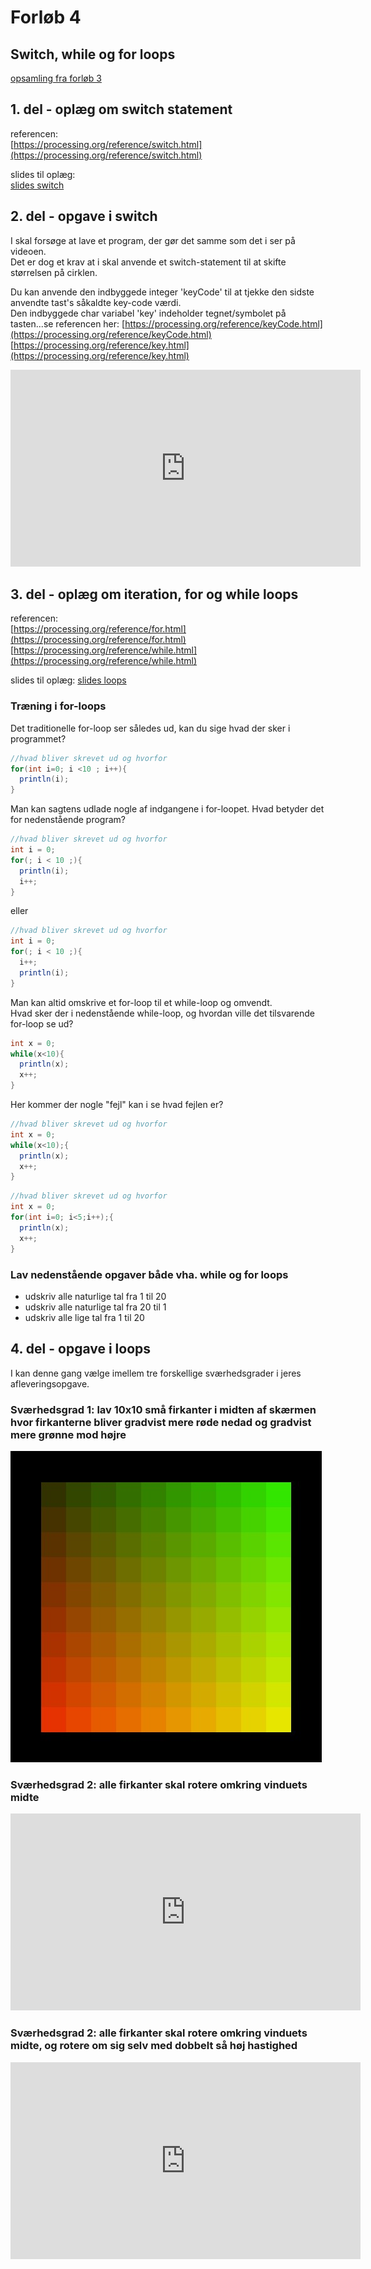 # Forløb 4
## Switch, while og for loops

[opsamling fra forløb 3](../forlob3_if_else_logiske_og_relations_operatorer/forlob3_opsamling.md)

## 1. del - oplæg om switch statement

referencen:   
[https://processing.org/reference/switch.html](https://processing.org/reference/switch.html)

slides til oplæg:    
[slides switch](slides_switch.pdf)

## 2. del - opgave i switch

I skal forsøge at lave et program, der gør det samme som det i ser på videoen.  
Det er dog et krav at i skal anvende et switch-statement til at skifte størrelsen på cirklen.   

Du kan anvende den indbyggede integer 'keyCode' til at tjekke den sidste anvendte tast's såkaldte key-code værdi.  
Den indbyggede char variabel 'key' indeholder tegnet/symbolet på tasten...se referencen her:
[https://processing.org/reference/keyCode.html](https://processing.org/reference/keyCode.html)    
[https://processing.org/reference/key.html](https://processing.org/reference/key.html)   

<iframe width="560" height="315" src="https://www.youtube.com/embed/nVqsBZzd22A?rel=0" title="YouTube video player" frameborder="0" allow="accelerometer; autoplay; clipboard-write; encrypted-media; gyroscope; picture-in-picture" allowfullscreen></iframe>

## 3. del - oplæg om iteration, for og while loops

referencen:   
[https://processing.org/reference/for.html](https://processing.org/reference/for.html)      
[https://processing.org/reference/while.html](https://processing.org/reference/while.html)     

slides til oplæg:
[slides loops](slides_switch.pdf)

### Træning i for-loops

Det traditionelle for-loop ser således ud, kan du sige hvad der sker i programmet?

```java
//hvad bliver skrevet ud og hvorfor
for(int i=0; i <10 ; i++){
  println(i);
}
```

Man kan sagtens udlade nogle af indgangene i for-loopet. Hvad betyder det for nedenstående program? 

```java
//hvad bliver skrevet ud og hvorfor
int i = 0;
for(; i < 10 ;){
  println(i);
  i++;
}
```
eller

```java
//hvad bliver skrevet ud og hvorfor
int i = 0;
for(; i < 10 ;){
  i++;
  println(i);
}
```
Man kan altid omskrive et for-loop til et while-loop og omvendt.     
Hvad sker der i nedenstående while-loop, og hvordan ville det tilsvarende for-loop se ud?

```java
int x = 0;
while(x<10){
  println(x);
  x++;
}
```

Her kommer der nogle "fejl" kan i se hvad fejlen er?

```java
//hvad bliver skrevet ud og hvorfor
int x = 0;
while(x<10);{
  println(x);
  x++;
}
```

```java
//hvad bliver skrevet ud og hvorfor
int x = 0;
for(int i=0; i<5;i++);{
  println(x);
  x++;
}
```


### Lav nedenstående opgaver både vha. while og for loops

- udskriv alle naturlige tal fra 1 til 20
- udskriv alle naturlige tal fra 20 til 1
- udskriv alle lige tal fra 1 til 20







## 4. del - opgave i loops

I kan denne gang vælge imellem tre forskellige sværhedsgrader i jeres afleveringsopgave.

### Sværhedsgrad 1: lav 10x10 små firkanter i midten af skærmen hvor firkanterne bliver gradvist mere røde nedad og gradvist mere grønne mod højre

![firkantopgaven_med_for_loop.jpg](firkantopgaven_med_for_loop.jpg)

### Sværhedsgrad 2: alle firkanter skal rotere omkring vinduets midte

<iframe width="560" height="315" src="https://www.youtube.com/embed/dT8u2Zgyhi8?rel=0" title="YouTube video player" frameborder="0" allow="accelerometer; autoplay; clipboard-write; encrypted-media; gyroscope; picture-in-picture" allowfullscreen></iframe>

### Sværhedsgrad 2: alle firkanter skal rotere omkring vinduets midte, og rotere om sig selv med dobbelt så høj hastighed

<iframe width="560" height="315" src="https://www.youtube.com/embed/N929OS0dv14?rel=0" title="YouTube video player" frameborder="0" allow="accelerometer; autoplay; clipboard-write; encrypted-media; gyroscope; picture-in-picture" allowfullscreen></iframe>

